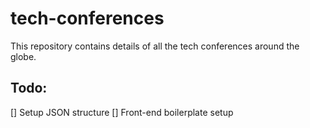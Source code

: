 # tech-conferences
This repository contains details of all the tech conferences around the globe.




## Todo:

 [] Setup JSON structure
 [] Front-end boilerplate setup
